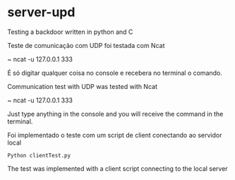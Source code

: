 # server-upd
Testing a backdoor written in python and C

Teste de comunicação com UDP foi testada com Ncat

~ ncat -u 127.0.0.1 333

É só digitar qualquer coisa no console e recebera no terminal o comando.

Communication test with UDP was tested with Ncat

~ ncat -u 127.0.0.1 333

Just type anything in the console and you will receive the command in the terminal.



Foi implementado o teste com um script de client conectando ao servidor local

``Python clientTest.py``

The test was implemented with a client script connecting to the local server
